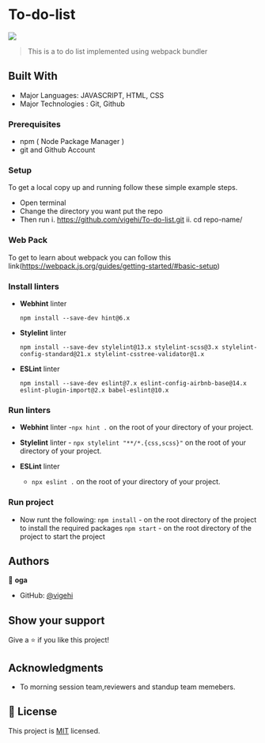 # To-do-list

![](https://img.shields.io/badge/Microverse-blueviolet)

> This is a to do list implemented using webpack bundler


## Built With
- Major Languages: JAVASCRIPT, HTML, CSS
- Major Technologies : Git, Github

### Prerequisites
- npm ( Node Package Manager )
- git and Github Account


### Setup
To get a local copy up and running follow these simple example steps.
- Open terminal
- Change the directory you want put the repo
- Then run
  i. https://github.com/vigehi/To-do-list.git
  ii. cd repo-name/

### Web Pack
To get to learn about webpack you can follow this link(https://webpack.js.org/guides/getting-started/#basic-setup) 

### Install linters
- **Webhint** linter

  `npm install --save-dev hint@6.x`

- **Stylelint** linter

  `npm install --save-dev stylelint@13.x stylelint-scss@3.x stylelint-config-standard@21.x stylelint-csstree-validator@1.x`

- **ESLint** linter

  `npm install --save-dev eslint@7.x eslint-config-airbnb-base@14.x eslint-plugin-import@2.x babel-eslint@10.x`


### Run linters
- **Webhint** 
linter -`npx hint .` on the root of your directory of your project.

- **Stylelint** 
linter - `npx stylelint "**/*.{css,scss}"` on the root of your directory of your project.

- **ESLint** linter
  - `npx eslint .` on the root of your directory of your project.


### Run project
- Now runt the following:
 `npm install`  - on the root directory of the project to install the required packages
 `npm start`   - on the root directory of the project to start the project 

## Authors

👤 **oga**

- GitHub: [@vigehi](https://github.com/vigehi)


## Show your support

Give a ⭐️ if you like this project!

## Acknowledgments

- To morning session team,reviewers and standup team memebers.

## 📝 License

This project is [MIT](./MIT.md) licensed.